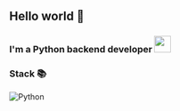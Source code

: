 ## Hello world 👋

<h3>
    I'm a Python backend developer <img src="D1ther\images\image.png" height="30" width="30">
</h3>

### Stack 📚

![Python]()
